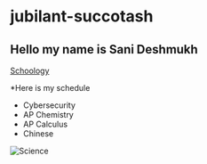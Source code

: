 # jubilant-succotash
## Hello my name is Sani Deshmukh 

[Schoology](https://edenpr.schoology.com/course/5197695608/materials)

*Here is my schedule 
* Cybersecurity 
* AP Chemistry
* AP Calculus 
* Chinese 

![Science](https://scijinks.gov/science/science-03.png)
